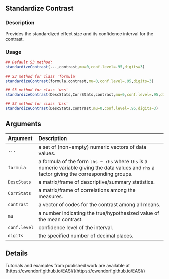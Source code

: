 ## Standardize Contrast

### Description

Provides the standardized effect size and its confidence interval for the contrast.

### Usage

```r
## Default S3 method:
standardizeContrast(...,contrast,mu=0,conf.level=.95,digits=3)

## S3 method for class 'formula'
standardizeContrast(formula,contrast,mu=0,conf.level=.95,digits=3)

## S3 method for class 'wss'
standardizeContrast(DescStats,CorrStats,contrast,mu=0,conf.level=.95,digits=3)

## S3 method for class 'bss'
standardizeContrast(DescStats,contrast,mu=0,conf.level=.95,digits=3)
```

## Arguments

Argument | Description
:-- | :--
```...``` | a set of (non-empty) numeric vectors of data values.
```formula``` | a formula of the form `lhs ~ rhs` where `lhs` is a numeric variable giving the data values and `rhs` a factor giving the corresponding groups.
```DescStats``` | a matrix/frame of descriptive/summary statistics.
```CorrStats``` | a matrix/frame of correlations among the measures.
```contrast``` | a vector of codes for the contrast among all means.
```mu``` | a number indicating the true/hypothesized value of the mean contrast.
```conf.level``` | confidence level of the interval.
```digits``` | the specified number of decimal places.

## Details

Tutorials and examples from published work are available at [https://cwendorf.github.io/EASI/](https://cwendorf.github.io/EASI/) 
